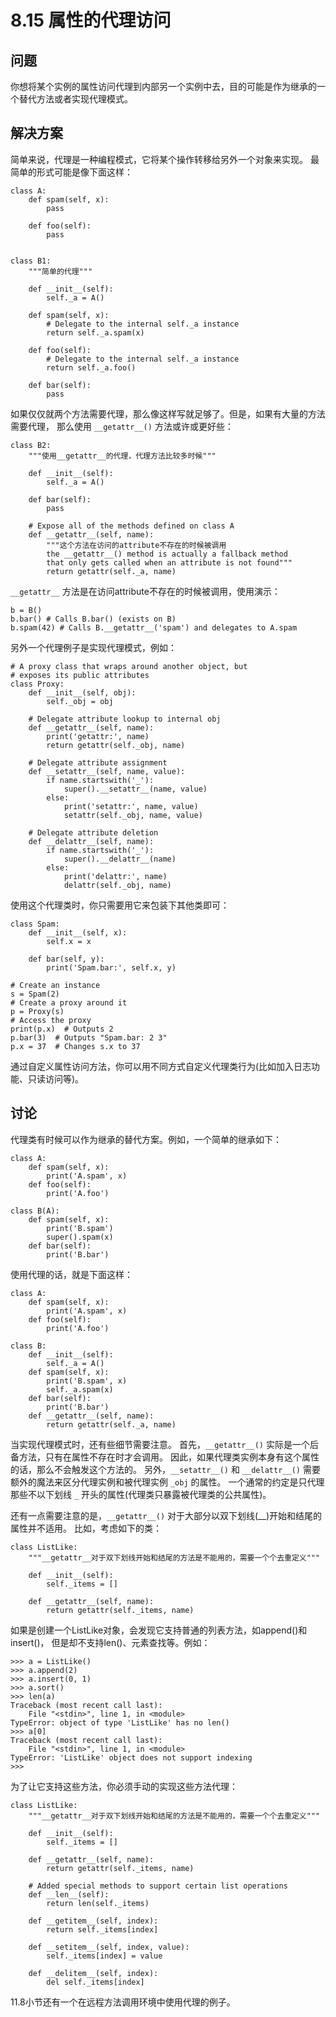 

# 8.15 属性的代理访问

## 问题

你想将某个实例的属性访问代理到内部另一个实例中去，目的可能是作为继承的一个替代方法或者实现代理模式。

## 解决方案

简单来说，代理是一种编程模式，它将某个操作转移给另外一个对象来实现。 最简单的形式可能是像下面这样：

    
    
    class A:
        def spam(self, x):
            pass
    
        def foo(self):
            pass
    
    
    class B1:
        """简单的代理"""
    
        def __init__(self):
            self._a = A()
    
        def spam(self, x):
            # Delegate to the internal self._a instance
            return self._a.spam(x)
    
        def foo(self):
            # Delegate to the internal self._a instance
            return self._a.foo()
    
        def bar(self):
            pass
    

如果仅仅就两个方法需要代理，那么像这样写就足够了。但是，如果有大量的方法需要代理， 那么使用 `__getattr__()` 方法或许或更好些：

    
    
    class B2:
        """使用__getattr__的代理，代理方法比较多时候"""
    
        def __init__(self):
            self._a = A()
    
        def bar(self):
            pass
    
        # Expose all of the methods defined on class A
        def __getattr__(self, name):
            """这个方法在访问的attribute不存在的时候被调用
            the __getattr__() method is actually a fallback method
            that only gets called when an attribute is not found"""
            return getattr(self._a, name)
    

`__getattr__` 方法是在访问attribute不存在的时候被调用，使用演示：

    
    
    b = B()
    b.bar() # Calls B.bar() (exists on B)
    b.spam(42) # Calls B.__getattr__('spam') and delegates to A.spam
    

另外一个代理例子是实现代理模式，例如：

    
    
    # A proxy class that wraps around another object, but
    # exposes its public attributes
    class Proxy:
        def __init__(self, obj):
            self._obj = obj
    
        # Delegate attribute lookup to internal obj
        def __getattr__(self, name):
            print('getattr:', name)
            return getattr(self._obj, name)
    
        # Delegate attribute assignment
        def __setattr__(self, name, value):
            if name.startswith('_'):
                super().__setattr__(name, value)
            else:
                print('setattr:', name, value)
                setattr(self._obj, name, value)
    
        # Delegate attribute deletion
        def __delattr__(self, name):
            if name.startswith('_'):
                super().__delattr__(name)
            else:
                print('delattr:', name)
                delattr(self._obj, name)
    

使用这个代理类时，你只需要用它来包装下其他类即可：

    
    
    class Spam:
        def __init__(self, x):
            self.x = x
    
        def bar(self, y):
            print('Spam.bar:', self.x, y)
    
    # Create an instance
    s = Spam(2)
    # Create a proxy around it
    p = Proxy(s)
    # Access the proxy
    print(p.x)  # Outputs 2
    p.bar(3)  # Outputs "Spam.bar: 2 3"
    p.x = 37  # Changes s.x to 37
    

通过自定义属性访问方法，你可以用不同方式自定义代理类行为(比如加入日志功能、只读访问等)。

## 讨论

代理类有时候可以作为继承的替代方案。例如，一个简单的继承如下：

    
    
    class A:
        def spam(self, x):
            print('A.spam', x)
        def foo(self):
            print('A.foo')
    
    class B(A):
        def spam(self, x):
            print('B.spam')
            super().spam(x)
        def bar(self):
            print('B.bar')
    

使用代理的话，就是下面这样：

    
    
    class A:
        def spam(self, x):
            print('A.spam', x)
        def foo(self):
            print('A.foo')
    
    class B:
        def __init__(self):
            self._a = A()
        def spam(self, x):
            print('B.spam', x)
            self._a.spam(x)
        def bar(self):
            print('B.bar')
        def __getattr__(self, name):
            return getattr(self._a, name)
    

当实现代理模式时，还有些细节需要注意。 首先，`__getattr__()` 实际是一个后备方法，只有在属性不存在时才会调用。
因此，如果代理类实例本身有这个属性的话，那么不会触发这个方法的。 另外，`__setattr__()` 和 `__delattr__()`
需要额外的魔法来区分代理实例和被代理实例 `_obj` 的属性。 一个通常的约定是只代理那些不以下划线 `_`
开头的属性(代理类只暴露被代理类的公共属性)。

还有一点需要注意的是，`__getattr__()` 对于大部分以双下划线(__)开始和结尾的属性并不适用。 比如，考虑如下的类：

    
    
    class ListLike:
        """__getattr__对于双下划线开始和结尾的方法是不能用的，需要一个个去重定义"""
    
        def __init__(self):
            self._items = []
    
        def __getattr__(self, name):
            return getattr(self._items, name)
    

如果是创建一个ListLike对象，会发现它支持普通的列表方法，如append()和insert()， 但是却不支持len()、元素查找等。例如：

    
    
    >>> a = ListLike()
    >>> a.append(2)
    >>> a.insert(0, 1)
    >>> a.sort()
    >>> len(a)
    Traceback (most recent call last):
        File "<stdin>", line 1, in <module>
    TypeError: object of type 'ListLike' has no len()
    >>> a[0]
    Traceback (most recent call last):
        File "<stdin>", line 1, in <module>
    TypeError: 'ListLike' object does not support indexing
    >>>
    

为了让它支持这些方法，你必须手动的实现这些方法代理：

    
    
    class ListLike:
        """__getattr__对于双下划线开始和结尾的方法是不能用的，需要一个个去重定义"""
    
        def __init__(self):
            self._items = []
    
        def __getattr__(self, name):
            return getattr(self._items, name)
    
        # Added special methods to support certain list operations
        def __len__(self):
            return len(self._items)
    
        def __getitem__(self, index):
            return self._items[index]
    
        def __setitem__(self, index, value):
            self._items[index] = value
    
        def __delitem__(self, index):
            del self._items[index]
    

11.8小节还有一个在远程方法调用环境中使用代理的例子。


